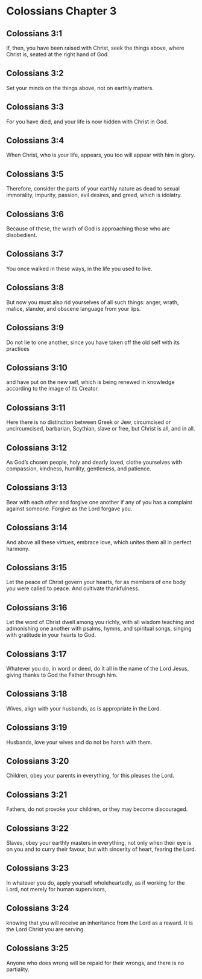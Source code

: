 # Colossians Chapter 3

## Colossians 3:1
If, then, you have been raised with Christ, seek the things above, where Christ is, seated at the right hand of God.

## Colossians 3:2
Set your minds on the things above, not on earthly matters.

## Colossians 3:3
For you have died, and your life is now hidden with Christ in God.

## Colossians 3:4
When Christ, who is your life, appears, you too will appear with him in glory.

## Colossians 3:5
Therefore, consider the parts of your earthly nature as dead to sexual immorality, impurity, passion, evil desires, and greed, which is idolatry.

## Colossians 3:6
Because of these, the wrath of God is approaching those who are disobedient.

## Colossians 3:7
You once walked in these ways, in the life you used to live.

## Colossians 3:8
But now you must also rid yourselves of all such things: anger, wrath, malice, slander, and obscene language from your lips.

## Colossians 3:9
Do not lie to one another, since you have taken off the old self with its practices

## Colossians 3:10
and have put on the new self, which is being renewed in knowledge according to the image of its Creator.

## Colossians 3:11
Here there is no distinction between Greek or Jew, circumcised or uncircumcised, barbarian, Scythian, slave or free, but Christ is all, and in all.

## Colossians 3:12
As God’s chosen people, holy and dearly loved, clothe yourselves with compassion, kindness, humility, gentleness, and patience.

## Colossians 3:13
Bear with each other and forgive one another if any of you has a complaint against someone. Forgive as the Lord forgave you.

## Colossians 3:14
And above all these virtues, embrace love, which unites them all in perfect harmony.

## Colossians 3:15
Let the peace of Christ govern your hearts, for as members of one body you were called to peace. And cultivate thankfulness.

## Colossians 3:16
Let the word of Christ dwell among you richly, with all wisdom teaching and admonishing one another with psalms, hymns, and spiritual songs, singing with gratitude in your hearts to God.

## Colossians 3:17
Whatever you do, in word or deed, do it all in the name of the Lord Jesus, giving thanks to God the Father through him.

## Colossians 3:18
Wives, align with your husbands, as is appropriate in the Lord.

## Colossians 3:19
Husbands, love your wives and do not be harsh with them.

## Colossians 3:20
Children, obey your parents in everything, for this pleases the Lord.

## Colossians 3:21
Fathers, do not provoke your children, or they may become discouraged.

## Colossians 3:22
Slaves, obey your earthly masters in everything, not only when their eye is on you and to curry their favour, but with sincerity of heart, fearing the Lord.

## Colossians 3:23
In whatever you do, apply yourself wholeheartedly, as if working for the Lord, not merely for human supervisors,

## Colossians 3:24
knowing that you will receive an inheritance from the Lord as a reward. It is the Lord Christ you are serving.

## Colossians 3:25
Anyone who does wrong will be repaid for their wrongs, and there is no partiality.
